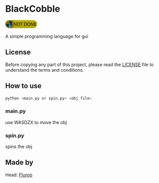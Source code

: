 # BlackCobble

[<img alt="Status" src="https://raw.githubusercontent.com/Orbinuity/.github/main/status/not_done.png" width="100" height="25">](https://orbinuity.github.io/Orbinuity/statusIcons.html)

A simple programming language for gui

## License

Before copying any part of this project, please read the [LICENSE](./LICENSE) file to understand the terms and conditions.

## How to use

```bash
python <main.py or spin.py> <obj file>
```

### main.py

use WASDZX to move the obj

### spin.py

spins the obj

## Made by

Head: [Flurop](https://github.com/Flurop)